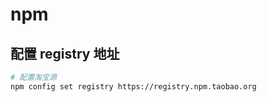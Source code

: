 # npm

## 配置 registry 地址

```bash
# 配置淘宝源
npm config set registry https://registry.npm.taobao.org
```